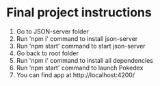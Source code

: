 # Final project instructions

1. Go to JSON-server folder
2. Run 'npm i' command to install json-server
3. Run 'npm start' command to start json-server
4. Go back to root folder
5. Run 'npm i' command to install all dependencies
6. Run 'npm start' command to launch Pokedex
7. You can find app at http://localhost:4200/
